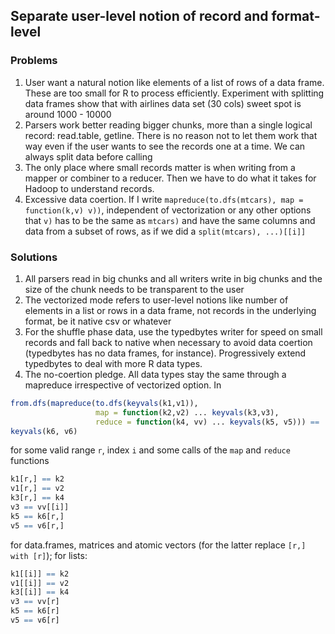 ## Separate user-level notion of record and format-level

### Problems
  1. User want a natural notion like elements of a list of rows of a data frame. These are too small for R to process efficiently. Experiment with splitting data frames show that with airlines data set (30 cols) sweet spot is around 1000 - 10000
  2. Parsers work better reading bigger chunks, more than a single logical record: read.table, getline. There is no reason not to let them work that way even if the user wants to see the records one at a time. We can always split data before calling  
  3. The only place where small records matter is when writing from a mapper or combiner to a reducer. Then we have to do what it takes for Hadoop to understand records.
  4. Excessive data coertion. If I write `mapreduce(to.dfs(mtcars), map = function(k,v) v))`, independent of vectorization or any other options that `v)` has to be the same as `mtcars)` and have the same columns and data from a subset of rows, as if we did a `split(mtcars), ...)[[i]]` 
 

### Solutions
  1. All parsers read in big chunks and all writers write in big chunks and the size of the chunk needs to be transparent to the user
  2. The vectorized mode refers to user-level notions like number of elements in a list or rows in a data frame, not records in the underlying format, be it native csv or whatever
  3. For the shuffle phase data, use the typedbytes writer for speed on small records and fall back to native when necessary to avoid data coertion (typedbytes has no data frames, for instance). Progressively extend typedbytes to deal with more R data types.
  4. The no-coertion pledge. All data types stay the same through a mapreduce irrespective of vectorized option. In
  
  ```r
  from.dfs(mapreduce(to.dfs(keyvals(k1,v1)), 
                     map = function(k2,v2) ... keyvals(k3,v3), 
                     reduce = function(k4, vv) ... keyvals(k5, v5))) == 
  keyvals(k6, v6)
  ```
  for some valid range `r`, index `i` and some calls of the `map` and `reduce` functions
  
  ```r
  k1[r,] == k2
  v1[r,] == v2
  k3[r,] == k4 
  v3 == vv[[i]] 
  k5 == k6[r,]
  v5 == v6[r,]
  ```
  for data.frames, matrices and atomic vectors (for the latter replace `[r,] with [r]`); for lists:
  ```r
  k1[[i]] == k2
  v1[[i]] == v2
  k3[[i]] == k4
  v3 == vv[r]
  k5 == k6[r]
  v5 == v6[r]
  ```
  
